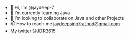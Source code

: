 - 👋 Hi, I’m @jaydeep-7
- 🌱 I’m currently learning Java 
- 🤝 I’m looking to collaborate on Java and other Projects
- 📫 How to reach me  jaydeepsinh7rathod@gmail.com
- My twitter @JDR3615

<!---
jaydeep-79/jaydeep-79 is a ✨ special ✨ repository because its `README.md` (this file) appears on your GitHub profile.
You can click the Preview link to take a look at your changes.
--->
